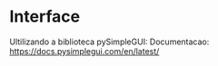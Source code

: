 # Interface
Ultilizando a biblioteca pySimpleGUI: 
  Documentacao: https://docs.pysimplegui.com/en/latest/
